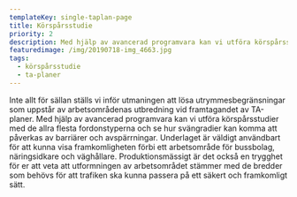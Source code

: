 ```yaml
---
templateKey: single-taplan-page
title: Körspårsstudie
priority: 2
description: Med hjälp av avancerad programvara kan vi utföra körspårsstudier med de allra flesta fordonstyperna och se hur svängradier kan komma att påverkas av barriärer och avspärrningar.
featuredimage: /img/20190718-img_4663.jpg
tags:
  - körspårsstudie
  - ta-planer
---
```

Inte allt för sällan ställs vi inför utmaningen att lösa utrymmesbegränsningar som uppstår av arbetsområdenas utbredning vid framtagandet av TA-planer. Med hjälp av avancerad programvara kan vi utföra körspårsstudier med de allra flesta fordonstyperna och se hur svängradier kan komma att påverkas av barriärer och avspärrningar. Underlaget är väldigt användbart för att kunna visa framkomligheten förbi ett arbetsområde för bussbolag, näringsidkare och väghållare. Produktionsmässigt är det också en trygghet för er att veta att utformningen av arbetsområdet stämmer med de bredder som behövs för att trafiken ska kunna passera på ett säkert och framkomligt sätt.